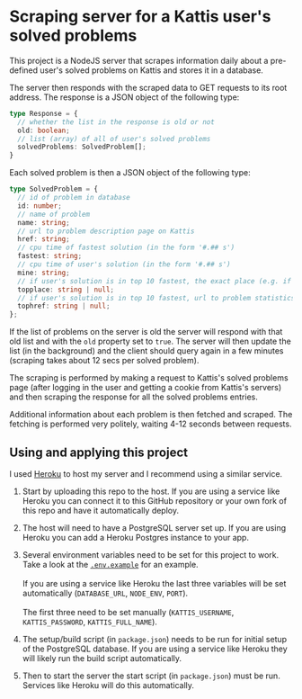 # Scraping server for a Kattis user's solved problems

This project is a NodeJS server that scrapes information daily about a pre-defined user's solved problems on Kattis and stores it in a database.

The server then responds with the scraped data to GET requests to its root address. The response is a JSON object of the following type:

```typescript
type Response = {
  // whether the list in the response is old or not
  old: boolean;
  // list (array) of all of user's solved problems
  solvedProblems: SolvedProblem[];
}
```

Each solved problem is then a JSON object of the following type:

```typescript
type SolvedProblem = {
  // id of problem in database
  id: number;
  // name of problem
  name: string;
  // url to problem description page on Kattis
  href: string;
  // cpu time of fastest solution (in the form '#.## s')
  fastest: string;
  // cpu time of user's solution (in the form '#.## s')
  mine: string;
  // if user's solution is in top 10 fastest, the exact place (e.g. if 5th fastest this would be '5')
  topplace: string | null;
  // if user's solution is in top 10 fastest, url to problem statistics page on Kattis
  tophref: string | null;
};
```

If the list of problems on the server is old the server will respond with that old list and with the `old` property set to `true`. The server will then update the list (in the background) and the client should query again in a few minutes (scraping takes about 12 secs per solved problem).

The scraping is performed by making a request to Kattis's solved problems page (after logging in the user and getting a cookie from Kattis's servers) and then scraping the response for all the solved problems entries.

Additional information about each problem is then fetched and scraped. The fetching is performed very politely, waiting 4-12 seconds between requests.

## Using and applying this project

I used [Heroku](https://heroku.com) to host my server and I recommend using a similar service.

1. Start by uploading this repo to the host. If you are using a service like Heroku you can connect it to this GitHub repository or your own fork of this repo and have it automatically deploy.

2. The host will need to have a PostgreSQL server set up. If you are using Heroku you can add a Heroku Postgres instance to your app.

3. Several environment variables need to be set for this project to work. Take a look at the [`.env.example`](https://github.com/sveinnthorarins/scrape-server-kattis-solved-problems/blob/main/.env.example) for an example.<br><br>If you are using a service like Heroku the last three variables will be set automatically (`DATABASE_URL`, `NODE_ENV`, `PORT`).<br><br>The first three need to be set manually (`KATTIS_USERNAME`, `KATTIS_PASSWORD`, `KATTIS_FULL_NAME`).

4. The setup/build script (in `package.json`) needs to be run for initial setup of the PostgreSQL database. If you are using a service like Heroku they will likely run the build script automatically.

5. Then to start the server the start script (in `package.json`) must be run. Services like Heroku will do this automatically.
